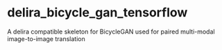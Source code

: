 # delira_bicycle_gan_tensorflow
A delira compatible skeleton for BicycleGAN used for paired multi-modal image-to-image translation
